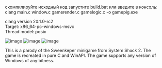 

скомпилируйте исходный код
запустите build.bat или введите в консоль:
clang main.c window.c gamerender.c gamelogic.c -o gamepig.exe


clang version 20.1.0-rc2              
Target: x86_64-pc-windows-msvc        
Thread model: posix                   

![image](https://github.com/user-attachments/assets/20145be0-6e9f-4641-bd0f-110d163058bc)    ![image](https://github.com/user-attachments/assets/f79d255f-39aa-4e1d-ab82-ddf595900609)  ![image](https://github.com/user-attachments/assets/92c931eb-6101-4aef-9f50-d6107b6261be)






This is a parody of the Sweenkeper minigame from System Shock 2. The game is recreated in pure C and WinAPI. The game supports any version of Windows of any bitness.
